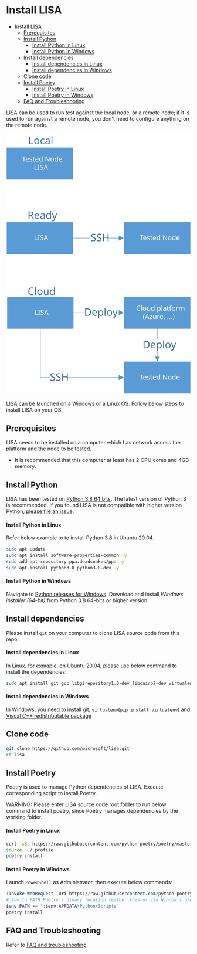 # Install LISA

- [Install LISA](#install-lisa)
  - [Prerequisites](#prerequisites)
  - [Install Python](#install-python)
    - [Install Python in Linux](#install-python-in-linux)
    - [Install Python in Windows](#install-python-in-windows)
  - [Install dependencies](#install-dependencies)
    - [Install dependencies in Linux](#install-dependencies-in-linux)
    - [Install dependencies in Windows](#install-dependencies-in-windows)
  - [Clone code](#clone-code)
  - [Install Poetry](#install-poetry)
    - [Install Poetry in Linux](#install-poetry-in-linux)
    - [Install Poetry in Windows](#install-poetry-in-windows)
  - [FAQ and Troubleshooting](#faq-and-troubleshooting)

LISA can be used to run test against the local node, or a remote node; if it is used to run 
against a remote node, you don't need to configure anything on the remote node.

![deploy](img/deploy.svg)

LISA can be launched on a Windows or a Linux OS. Follow below steps to install LISA
on your OS.


## Prerequisites

LISA needs to be installed on a computer which has network access the platform and the node to be tested. 

- It is recommended that this computer at least has 2 CPU cores and 4GB memory.


## Install Python

LISA has been tested on [Python 3.8 64 bits](https://www.python.org/). The latest version of
Python 3 is recommended. If you found LISA is not compatible with higher version Python,
[please file an issue](https://github.com/microsoft/lisa/issues/new).

#### Install Python in Linux

Refer below example to to install Python 3.8 in Ubuntu 20.04.

```bash
sudo apt update
sudo apt install software-properties-common -y
sudo add-apt-repository ppa:deadsnakes/ppa -y
sudo apt install python3.8 python3.8-dev -y
```

#### Install Python in Windows

Navigate to [Python releases for
Windows](https://www.python.org/downloads/windows/). Download and install
*Windows installer (64-bit)* from Python 3.8 64-bits or higher version.


## Install dependencies

Please install `git` on your computer to clone LISA source code from this repo.

#### Install dependencies in Linux

In Linux, for exmaple, on Ubuntu 20.04, please use below command to install the dependencies:

```bash
sudo apt install git gcc libgirepository1.0-dev libcairo2-dev virtualenv -y
```

#### Install dependencies in Windows

In Windows, you need to install [git](https://git-scm.com/downloads), 
`virtualenv`(`pip install virtualenv`) and [Visual C++ 
redistributable package](https://aka.ms/vs/16/release/vc_redist.x64.exe)


## Clone code

```sh
git clone https://github.com/microsoft/lisa.git
cd lisa
```


## Install Poetry

Poetry is used to manage Python dependencies of LISA. Execute corresponding
script to install Poetry.

WARNING: Please enter LISA source code root folder to run below command to install poetry, 
since Poetry manages dependencies by the working folder.

#### Install Poetry in Linux

```bash
curl -sSL https://raw.githubusercontent.com/python-poetry/poetry/master/install-poetry.py | python3 -
source ../.profile
poetry install
```

#### Install Poetry in Windows

Launch `PowerShell` as Administrator, then execute below commands:

```powershell
(Invoke-WebRequest -Uri https://raw.githubusercontent.com/python-poetry/poetry/master/install-poetry.py -UseBasicParsing).Content | python -
# Add to PATH Poetry's binary location (either this or via Window's global env. vars. menu):
$env:PATH += ";$env:APPDATA\Python\Scripts"
poetry install
```


## FAQ and Troubleshooting

Refer to [FAQ and troubleshooting](troubleshooting.md).
